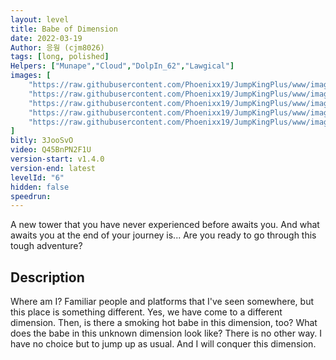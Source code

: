 ```yaml
---
layout: level
title: Babe of Dimension
date: 2022-03-19
Author: 응웡 (cjm8026)
tags: [long, polished]
Helpers: ["Munape","Cloud","DolpIn_62","Lawgical"]
images: [
    "https://raw.githubusercontent.com/Phoenixx19/JumpKingPlus/www/images/workshop/levels/ws6-banner.png",
    "https://raw.githubusercontent.com/Phoenixx19/JumpKingPlus/www/images/workshop/levels/ws6-2.png",
    "https://raw.githubusercontent.com/Phoenixx19/JumpKingPlus/www/images/workshop/levels/ws6-3.png",
    "https://raw.githubusercontent.com/Phoenixx19/JumpKingPlus/www/images/workshop/levels/ws6-4.png",
    "https://raw.githubusercontent.com/Phoenixx19/JumpKingPlus/www/images/workshop/levels/ws6-5.png",
]
bitly: 3JooSvO
video: Q45BnPN2F1U
version-start: v1.4.0
version-end: latest
levelId: "6"
hidden: false
speedrun:
---
```


A new tower that you have never experienced before awaits you. And what awaits you at the end of your journey is... Are you ready to go through this tough adventure?


<!-- more -->

<div id="description">
    <h2>Description</h2>
    <p>Where am I? Familiar people and platforms that I've seen somewhere, but this place is something different. Yes, we have come to a different dimension. Then, is there a smoking hot babe in this dimension, too? What does the babe in this unknown dimension look like? There is no other way. I have no choice but to jump up as usual. And I will conquer this dimension.</p>
</div>